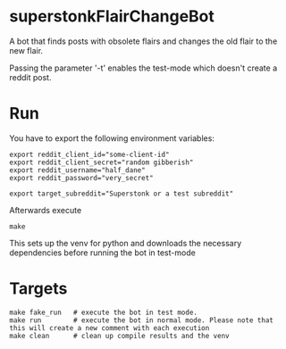 # superstonkFlairChangeBot

A bot that finds posts with obsolete flairs and changes the old flair to the new flair.

Passing the parameter '-t' enables the test-mode which doesn't create a reddit post.


# Run

You have to export the following environment variables:

    export reddit_client_id="some-client-id"
    export reddit_client_secret="random gibberish"
    export reddit_username="half_dane"
    export reddit_password="very_secret"

    export target_subreddit="Superstonk or a test subreddit"

Afterwards execute

    make

This sets up the venv for python and downloads the necessary dependencies before running the bot in test-mode 

# Targets

    make fake_run   # execute the bot in test mode.
    make run        # execute the bot in normal mode. Please note that this will create a new comment with each execution
    make clean      # clean up compile results and the venv
